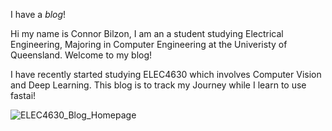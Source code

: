 I have a *blog*!

Hi my name is Connor Bilzon, I am an a student studying Electrical Engineering, Majoring in Computer Engineering at the Univeristy of Queensland. Welcome to my blog!

I have recently started studying ELEC4630 which involves Computer Vision and Deep Learning. This blog is to track my Journey while I learn to use fastai!


![ELEC4630_Blog_Homepage](https://github.com/ConnorBilzon/connorbilzon.github.io/assets/165525998/614682ac-004e-4fe1-a7bc-3667cdef4cc3)
